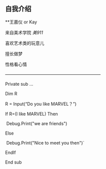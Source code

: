 ## 自我介绍

**王嘉仪 or Kay

来自美术学院 *美911*

喜欢艺术类的玩意儿

擅长做梦

性格看心情

——————————————————————

Private sub ...

Dim R

R = Input(“Do you like MARVEL？”)

If  R=(I like MARVEL) Then 

​	Debug.Print("we are friends")

Else

​	Debug.Print("Nice to meet you then")`

EndIf

End sub


